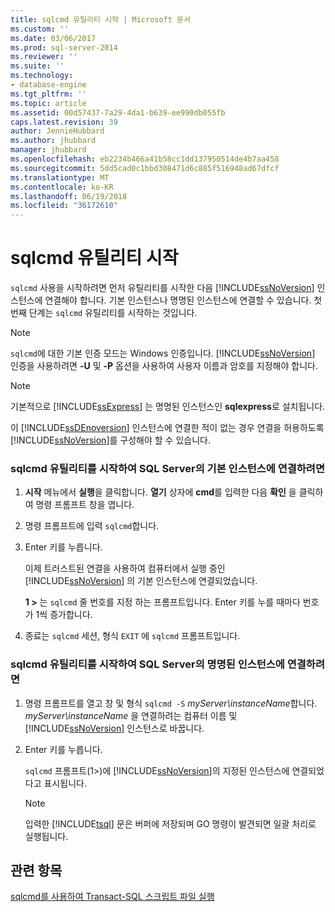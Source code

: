 ```yaml
---
title: sqlcmd 유틸리티 시작 | Microsoft 문서
ms.custom: ''
ms.date: 03/06/2017
ms.prod: sql-server-2014
ms.reviewer: ''
ms.suite: ''
ms.technology:
- database-engine
ms.tgt_pltfrm: ''
ms.topic: article
ms.assetid: 00d57437-7a29-4da1-b639-ee990db055fb
caps.latest.revision: 39
author: JennieHubbard
ms.author: jhubbard
manager: jhubbard
ms.openlocfilehash: eb2234b466a41b58cc1dd137950514de4b7aa458
ms.sourcegitcommit: 5dd5cad0c1bbd308471d6c885f516948ad67dfcf
ms.translationtype: MT
ms.contentlocale: ko-KR
ms.lasthandoff: 06/19/2018
ms.locfileid: "36172610"
---
```

# <a name="start-the-sqlcmd-utility"></a>sqlcmd 유틸리티 시작
  `sqlcmd` 사용을 시작하려면 먼저 유틸리티를 시작한 다음 [!INCLUDE[ssNoVersion](../../includes/ssnoversion-md.md)] 인스턴스에 연결해야 합니다. 기본 인스턴스나 명명된 인스턴스에 연결할 수 있습니다. 첫 번째 단계는 `sqlcmd` 유틸리티를 시작하는 것입니다.  
  
> [!NOTE]  
>  `sqlcmd`에 대한 기본 인증 모드는 Windows 인증입니다. [!INCLUDE[ssNoVersion](../../includes/ssnoversion-md.md)] 인증을 사용하려면 **-U** 및 **-P** 옵션을 사용하여 사용자 이름과 암호를 지정해야 합니다.  
  
> [!NOTE]  
>  기본적으로 [!INCLUDE[ssExpress](../../includes/ssexpress-md.md)] 는 명명된 인스턴스인 **sqlexpress**로 설치됩니다.  
  
 이 [!INCLUDE[ssDEnoversion](../../includes/ssdenoversion-md.md)] 인스턴스에 연결한 적이 없는 경우 연결을 허용하도록 [!INCLUDE[ssNoVersion](../../includes/ssnoversion-md.md)]를 구성해야 할 수 있습니다.  
  
### <a name="to-start-the-sqlcmd-utility-and-connect-to-a-default-instance-of-sql-server"></a>sqlcmd 유틸리티를 시작하여 SQL Server의 기본 인스턴스에 연결하려면  
  
1.  **시작** 메뉴에서 **실행**을 클릭합니다. **열기** 상자에 **cmd**를 입력한 다음 **확인** 을 클릭하여 명령 프롬프트 창을 엽니다.  
  
2.  명령 프롬프트에 입력 `sqlcmd`합니다.  
  
3.  Enter 키를 누릅니다.  
  
     이제 트러스트된 연결을 사용하여 컴퓨터에서 실행 중인 [!INCLUDE[ssNoVersion](../../includes/ssnoversion-md.md)] 의 기본 인스턴스에 연결되었습니다.  
  
     **1 >** 는 `sqlcmd` 줄 번호를 지정 하는 프롬프트입니다. Enter 키를 누를 때마다 번호가 1씩 증가합니다.  
  
4.  종료는 `sqlcmd` 세션, 형식 `EXIT` 에 `sqlcmd` 프롬프트입니다.  
  
### <a name="to-start-the-sqlcmd-utility-and-connect-to-a-named-instance-of-sql-server"></a>sqlcmd 유틸리티를 시작하여 SQL Server의 명명된 인스턴스에 연결하려면  
  
1.  명령 프롬프트를 열고 창 및 형식 `sqlcmd -S` *myServer\instanceName*합니다. *myServer\instanceName* 을 연결하려는 컴퓨터 이름 및 [!INCLUDE[ssNoVersion](../../includes/ssnoversion-md.md)] 인스턴스로 바꿉니다.  
  
2.  Enter 키를 누릅니다.  
  
     `sqlcmd` 프롬프트(1>)에 [!INCLUDE[ssNoVersion](../../includes/ssnoversion-md.md)]의 지정된 인스턴스에 연결되었다고 표시됩니다.  
  
    > [!NOTE]  
    >  입력한 [!INCLUDE[tsql](../../includes/tsql-md.md)] 문은 버퍼에 저장되며 GO 명령이 발견되면 일괄 처리로 실행됩니다.  
  
## <a name="see-also"></a>관련 항목  
 [sqlcmd를 사용하여 Transact-SQL 스크립트 파일 실행](sqlcmd-run-transact-sql-script-files.md)  
  
  